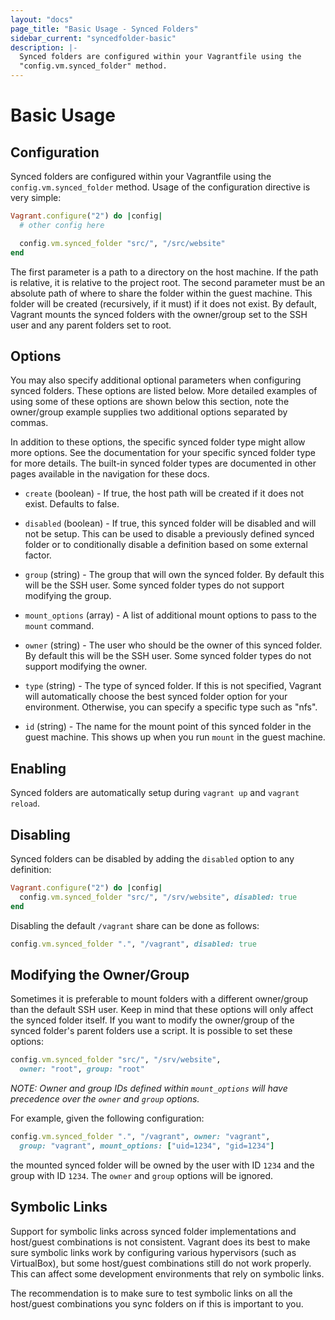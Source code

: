 ```yaml
---
layout: "docs"
page_title: "Basic Usage - Synced Folders"
sidebar_current: "syncedfolder-basic"
description: |-
  Synced folders are configured within your Vagrantfile using the
  "config.vm.synced_folder" method.
---
```


# Basic Usage

## Configuration

Synced folders are configured within your Vagrantfile using the
`config.vm.synced_folder` method. Usage of the configuration directive
is very simple:

```ruby
Vagrant.configure("2") do |config|
  # other config here

  config.vm.synced_folder "src/", "/src/website"
end
```

The first parameter is a path to a directory on the host machine. If
the path is relative, it is relative to the project root. The second
parameter must be an absolute path of where to share the folder within
the guest machine. This folder will be created (recursively, if it must)
if it does not exist. By default, Vagrant mounts the synced folders with
the owner/group set to the SSH user and any parent folders set to root.

## Options

You may also specify additional optional parameters when configuring
synced folders. These options are listed below. More detailed examples of using
some of these options are shown below this section, note the owner/group example
supplies two additional options separated by commas.

In addition to these options, the specific synced folder type might
allow more options. See the documentation for your specific synced folder
type for more details. The built-in synced folder types are documented
in other pages available in the navigation for these docs.

* `create` (boolean) - If true, the host path will be created if it
  does not exist. Defaults to false.

* `disabled` (boolean) - If true, this synced folder will be disabled and
  will not be setup. This can be used to disable a previously defined synced
  folder or to conditionally disable a definition based on some external
  factor.

* `group` (string) - The group that will own the synced folder. By default
  this will be the SSH user. Some synced folder types do not support
  modifying the group.

* `mount_options` (array) - A list of additional mount options to pass
 to the `mount` command.

* `owner` (string) - The user who should be the owner of this synced folder.
  By default this will be the SSH user. Some synced folder types do not
  support modifying the owner.

* `type` (string) - The type of synced folder. If this is not specified,
  Vagrant will automatically choose the best synced folder option for your
  environment. Otherwise, you can specify a specific type such as "nfs".

* `id` (string) - The name for the mount point of this synced folder in the
  guest machine. This shows up when you run `mount` in the guest machine.

## Enabling

Synced folders are automatically setup during `vagrant up` and
`vagrant reload`.

## Disabling

Synced folders can be disabled by adding the `disabled` option to
any definition:

```ruby
Vagrant.configure("2") do |config|
  config.vm.synced_folder "src/", "/srv/website", disabled: true
end
```

Disabling the default `/vagrant` share can be done as follows:

```ruby
config.vm.synced_folder ".", "/vagrant", disabled: true
```

## Modifying the Owner/Group

Sometimes it is preferable to mount folders with a different owner/group than
the default SSH user. Keep in mind that these options will only affect the
synced folder itself. If you want to modify the owner/group of the synced
folder's parent folders use a script. It is possible to set these options:

```ruby
config.vm.synced_folder "src/", "/srv/website",
  owner: "root", group: "root"
```

_NOTE: Owner and group IDs defined within `mount_options` will have precedence
over the `owner` and `group` options._

For example, given the following configuration:

```ruby
config.vm.synced_folder ".", "/vagrant", owner: "vagrant",
  group: "vagrant", mount_options: ["uid=1234", "gid=1234"]
```

the mounted synced folder will be owned by the user with ID `1234` and the
group with ID `1234`. The `owner` and `group` options will be ignored.

## Symbolic Links

Support for symbolic links across synced folder implementations and
host/guest combinations is not consistent. Vagrant does its best to
make sure symbolic links work by configuring various hypervisors (such
as VirtualBox), but some host/guest combinations still do not work
properly. This can affect some development environments that rely on
symbolic links.

The recommendation is to make sure to test symbolic links on all the
host/guest combinations you sync folders on if this is important to you.
